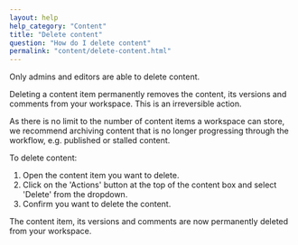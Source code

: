 ```yaml
---
layout: help
help_category: "Content"
title: "Delete content"
question: "How do I delete content"
permalink: "content/delete-content.html"
---
```


Only admins and editors are able to delete content.

Deleting a content item permanently removes the content, its versions
and comments from your workspace. This is an irreversible action.

As there is no limit to the number of content items a workspace can
store, we recommend archiving content that is no longer progressing
through the workflow, e.g. published or stalled content.

To delete content:

1.  Open the content item you
    want to delete.
2.  Click on the \'Actions\' button at the top of the content box and select \'Delete\' from the dropdown.
3.  Confirm you want to delete
    the content.

The content item, its versions and comments are now permanently deleted
from your workspace.